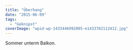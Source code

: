 ```yaml
---
title: "Überhang"
date: "2015-06-09"
tags:
  - "Geknipst"
coverImage: "wpid-wp-1433446992095-e1433782112412.jpg"
---
```


Sommer unterm Balkon.
